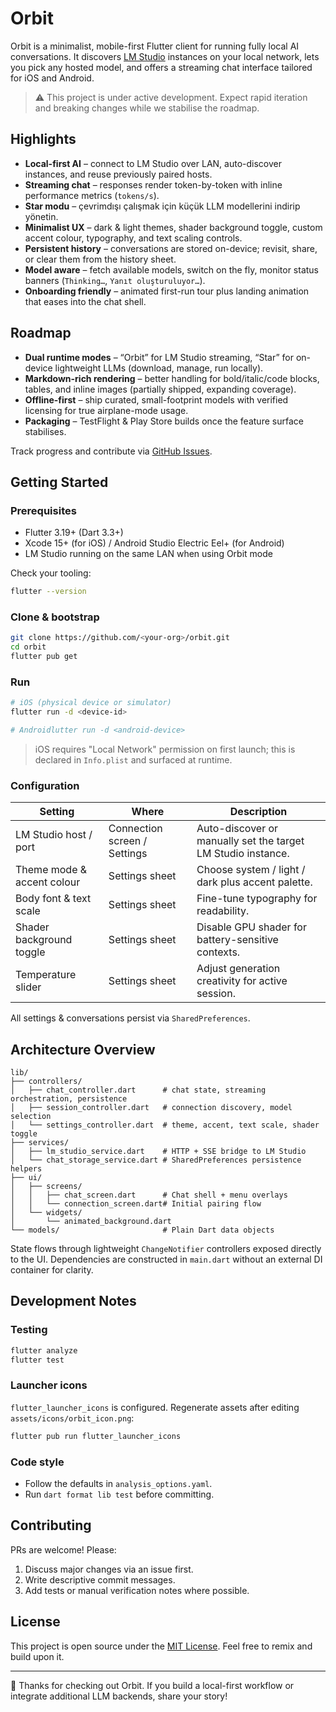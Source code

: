# Orbit

Orbit is a minimalist, mobile-first Flutter client for running fully local AI conversations. It discovers [LM Studio](https://lmstudio.ai) instances on your local network, lets you pick any hosted model, and offers a streaming chat interface tailored for iOS and Android.

> ⚠️ This project is under active development. Expect rapid iteration and breaking changes while we stabilise the roadmap.

## Highlights

- **Local-first AI** – connect to LM Studio over LAN, auto-discover instances, and reuse previously paired hosts.
- **Streaming chat** – responses render token-by-token with inline performance metrics (`tokens/s`).
- **Star modu** – çevrimdışı çalışmak için küçük LLM modellerini indirip yönetin.
- **Minimalist UX** – dark & light themes, shader background toggle, custom accent colour, typography, and text scaling controls.
- **Persistent history** – conversations are stored on-device; revisit, share, or clear them from the history sheet.
- **Model aware** – fetch available models, switch on the fly, monitor status banners (`Thinking…`, `Yanıt oluşturuluyor…`).
- **Onboarding friendly** – animated first-run tour plus landing animation that eases into the chat shell.

## Roadmap

- **Dual runtime modes** – “Orbit” for LM Studio streaming, “Star” for on-device lightweight LLMs (download, manage, run locally).
- **Markdown-rich rendering** – better handling for bold/italic/code blocks, tables, and inline images (partially shipped, expanding coverage).
- **Offline-first** – ship curated, small-footprint models with verified licensing for true airplane-mode usage.
- **Packaging** – TestFlight & Play Store builds once the feature surface stabilises.

Track progress and contribute via [GitHub Issues](../../issues).

## Getting Started

### Prerequisites

- Flutter 3.19+ (Dart 3.3+)
- Xcode 15+ (for iOS) / Android Studio Electric Eel+ (for Android)
- LM Studio running on the same LAN when using Orbit mode

Check your tooling:

```bash
flutter --version
```

### Clone & bootstrap

```bash
git clone https://github.com/<your-org>/orbit.git
cd orbit
flutter pub get
```

### Run

```bash
# iOS (physical device or simulator)
flutter run -d <device-id>

# Androidlutter run -d <android-device>
```

> iOS requires "Local Network" permission on first launch; this is declared in `Info.plist` and surfaced at runtime.

### Configuration

| Setting                         | Where                       | Description |
| ------------------------------- | --------------------------- | ----------- |
| LM Studio host / port           | Connection screen / Settings| Auto-discover or manually set the target LM Studio instance. |
| Theme mode & accent colour      | Settings sheet              | Choose system / light / dark plus accent palette. |
| Body font & text scale          | Settings sheet              | Fine-tune typography for readability. |
| Shader background toggle        | Settings sheet              | Disable GPU shader for battery-sensitive contexts. |
| Temperature slider              | Settings sheet              | Adjust generation creativity for active session. |

All settings & conversations persist via `SharedPreferences`.

## Architecture Overview

```
lib/
├── controllers/
│   ├── chat_controller.dart      # chat state, streaming orchestration, persistence
│   ├── session_controller.dart   # connection discovery, model selection
│   └── settings_controller.dart  # theme, accent, text scale, shader toggle
├── services/
│   ├── lm_studio_service.dart    # HTTP + SSE bridge to LM Studio
│   └── chat_storage_service.dart # SharedPreferences persistence helpers
├── ui/
│   ├── screens/
│   │   ├── chat_screen.dart      # Chat shell + menu overlays
│   │   └── connection_screen.dart# Initial pairing flow
│   └── widgets/
│       └── animated_background.dart
└── models/                       # Plain Dart data objects
```

State flows through lightweight `ChangeNotifier` controllers exposed directly to the UI. Dependencies are constructed in `main.dart` without an external DI container for clarity.

## Development Notes

### Testing

```bash
flutter analyze
flutter test
```

### Launcher icons

`flutter_launcher_icons` is configured. Regenerate assets after editing `assets/icons/orbit_icon.png`:

```bash
flutter pub run flutter_launcher_icons
```

### Code style

- Follow the defaults in `analysis_options.yaml`.
- Run `dart format lib test` before committing.

## Contributing

PRs are welcome! Please:

1. Discuss major changes via an issue first.
2. Write descriptive commit messages.
3. Add tests or manual verification notes where possible.

## License

This project is open source under the [MIT License](LICENSE). Feel free to remix and build upon it.

---

🙏 Thanks for checking out Orbit. If you build a local-first workflow or integrate additional LLM backends, share your story!
